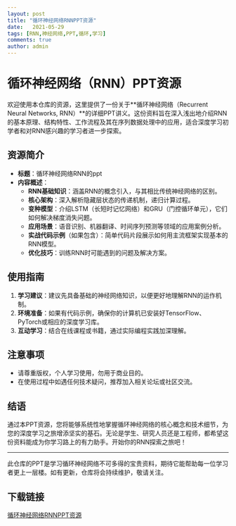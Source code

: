 ```yaml
---
layout: post
title: "循环神经网络RNNPPT资源"
date:   2021-05-29
tags: [RNN,神经网络,PPT,循环,学习]
comments: true
author: admin
---
```

# 循环神经网络（RNN）PPT资源

欢迎使用本仓库的资源，这里提供了一份关于**循环神经网络（Recurrent Neural Networks, RNN）**的详细PPT讲义。这份资料旨在深入浅出地介绍RNN的基本原理、结构特性、工作流程及其在序列数据处理中的应用，适合深度学习初学者和对RNN感兴趣的学习者进一步探索。

## 资源简介

- **标题**：循环神经网络RNN的ppt
- **内容概述**：
    - **RNN基础知识**：涵盖RNN的概念引入，与其相比传统神经网络的区别。
    - **核心架构**：深入解析隐藏层状态的传递机制，递归计算过程。
    - **变种模型**：介绍LSTM（长短时记忆网络）和GRU（门控循环单元），它们如何解决梯度消失问题。
    - **应用场景**：语音识别、机器翻译、时间序列预测等领域的应用案例分析。
    - **实战代码示例**（如果包含）：简单代码片段展示如何用主流框架实现基本的RNN模型。
    - **优化技巧**：训练RNN时可能遇到的问题及解决方案。

## 使用指南

1. **学习建议**：建议先具备基础的神经网络知识，以便更好地理解RNN的运作机制。
2. **环境准备**：如果有代码示例，确保你的计算机已安装好TensorFlow、PyTorch或相应的深度学习库。
3. **互动学习**：结合在线课程或书籍，通过实际编程实践加深理解。

## 注意事项

- 请尊重版权，个人学习使用，勿用于商业目的。
- 在使用过程中如遇任何技术疑问，推荐加入相关论坛或社区交流。

## 结语

通过本PPT资源，您将能够系统性地掌握循环神经网络的核心概念和技术细节，为您的深度学习之旅增添坚实的基石。无论是学生、研究人员还是工程师，都希望这份资料能成为你学习路上的有力助手。开始你的RNN探索之旅吧！

---

此仓库的PPT是学习循环神经网络不可多得的宝贵资料，期待它能帮助每一位学习者更上一层楼。如有更新，仓库将会持续维护，敬请关注。

## 下载链接

[循环神经网络RNNPPT资源](https://pan.quark.cn/s/6f8a77e04139)